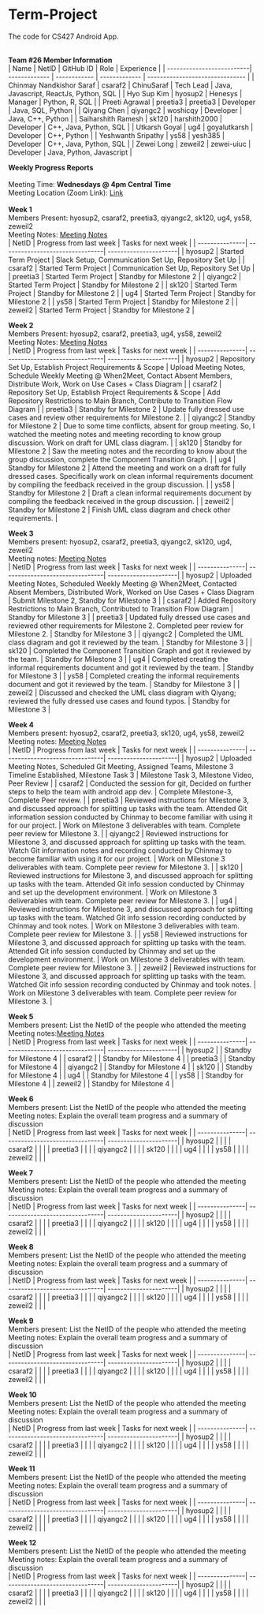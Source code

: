 # Term-Project
The code for CS427 Android App.
<br/>
<br/>

<b>Team #26 Member Information</b>
<br/>
| Name                      | NetID         | GitHub ID    | Role          | Experience                      |
| --------------------------| ------------- | ------------ | ------------- | ------------------------------- |
|  Chinmay Nandkishor Saraf | csaraf2       | ChinuSaraf   | Tech Lead     | Java, Javascript, ReactJs, Python, SQL      |
|    Hyo Sup Kim            | hyosup2       | Henesys      | Manager       | Python, R, SQL                  |
|    Preeti Agrawal         | preetia3      | preetia3     | Developer     | Java, SQL, Python               |
|    Qiyang Chen            | qiyangc2      | woshicqy     | Developer     | Java, C++, Python               |
|    Saiharshith Ramesh     | sk120         | harshith2000 | Developer     | C++, Java, Python, SQL          |
|    Utkarsh Goyal          | ug4           | goyalutkarsh | Developer     | C++, Python                     |
|    Yeshwanth Sripathy     | ys58          | yesh385      | Developer     | C++, Java, Python, SQL          |
|    Zewei Long             | zeweil2       | zewei-uiuc   | Developer     | Java, Python, Javascript        |
<br/>


<b>Weekly Progress Reports</b>
</br>
</br>
Meeting Time: <b>Wednesdays @ 4pm Central Time</b>
</br>
Meeting Location (Zoom Link): [Link](https://illinois.zoom.us/j/81996515998?pwd=RmtJK0svaXp4allsMyszdkNtZW9BZz09)
</br>
</br>
<b>Week 1</b>
</br>
Members Present: hyosup2, csaraf2, preetia3, qiyangc2, sk120, ug4, ys58, zeweil2
</br>
Meeting Notes: [Meeting Notes](https://docs.google.com/document/d/1Breg94bS14hrQbvCD-1YxVA8sOVfN1KLIoW5WZtpWc8/edit?usp=sharing)
</br>
| NetID          | Progress from last week         | Tasks for next week   |
| ---------------| --------------------------------| ----------------------|
|  hyosup2       |  Started Term Project           | Slack Setup, Communication Set Up, Repository Set Up |
|  csaraf2       |  Started Term Project           | Communication Set Up, Repository Set Up |
|  preetia3      |  Started Term Project           | Standby for Milestone 2 |
|  qiyangc2      |  Started Term Project           | Standby for Milestone 2 |
|  sk120         |  Started Term Project           | Standby for Milestone 2 |
|  ug4           |  Started Term Project           | Standby for Milestone 2 |
|  ys58          |  Started Term Project           | Standby for Milestone 2 |
|  zeweil2       |  Started Term Project           | Standby for Milestone 2 |
</br>


<b>Week 2</b>
</br>
Members Present: hyosup2, csaraf2, preetia3, ug4, ys58, zeweil2
</br>
Meeting Notes: [Meeting Notes](https://docs.google.com/document/d/1gqT75CHmCkNsJRpV29B1AC3Cw4htU6jlPsjbKCkOzUc/edit?usp=sharing)
</br>
| NetID          | Progress from last week         | Tasks for next week   |
| ---------------| --------------------------------| ----------------------|
|  hyosup2       | Repository Set Up, Establish Project Requirements & Scope | Upload Meeting Notes, Schedule Weekly Meeting @ When2Meet, Contact Absent Members, Distribute Work, Work on Use Cases + Class Diagram |
|  csaraf2       | Repository Set Up, Establish Project Requirements & Scope | Add Repository Restrictions to Main Branch, Contribute to Transition Flow Diagram |
|  preetia3      | Standby for Milestone 2         | Update fully dressed use cases and review other requirements for Milestone 2. |
|  qiyangc2      | Standby for Milestone 2         | Due to some time conflicts, absent for group meeting. So, I watched the meeting notes and meeting recording to know group discussion. Work on draft for UML class diagram. |
|  sk120         | Standby for Milestone 2         | Saw the meeting notes and the recording to know about the group discussion, complete the Component Transition Graph. |
|  ug4           | Standby for Milestone 2         | Attend the meeting and work on a draft for fully dressed cases. Specifically work on clean informal requirements document by compiling the feedback received in the group discussion. |
|  ys58          | Standby for Milestone 2         | Draft a clean informal requirements document by compiling the feedback received in the group discussion. |
|  zeweil2       | Standby for Milestone 2         | Finish UML class diagram and check other requirements. |
</br>


<b>Week 3</b>
</br>
Members present: hyosup2, csaraf2, preetia3, qiyangc2, sk120, ug4, zeweil2
</br>
Meeting notes: [Meeting Notes](https://docs.google.com/document/d/18rJv3iLhk4K-0vyPCZjiDcrlKhAs89DuhLK_pa9BX5I/edit?usp=sharing)
</br>
| NetID          | Progress from last week         | Tasks for next week   |
| ---------------| --------------------------------| ----------------------|
|  hyosup2       | Uploaded Meeting Notes, Scheduled Weekly Meeting @ When2Meet, Contacted Absent Members, Distributed Work, Worked on Use Cases + Class Diagram | Submit Milestone 2, Standby for Milestone 3 |
|  csaraf2       | Added Repository Restrictions to Main Branch, Contributed to Transition Flow Diagram | Standby for Milestone 3   |
|  preetia3      | Updated fully dressed use cases and reviewed other requirements for Milestone 2. Completed peer review for Milestone 2. | Standby for Milestone 3   |
|  qiyangc2      | Completed the UML class diagram and got it reviewed by the team. | Standby for Milestone 3   |
|  sk120         | Completed the Component Transition Graph and got it reviewed by the team. | Standby for Milestone 3   |
|  ug4           | Completed creating the informal requirements document and got it reviewed by the team. | Standby for Milestone 3   |
|  ys58          | Completed creating the informal requirements document and got it reviewed by the team. | Standby for Milestone 3   |
|  zeweil2       | Discussed and checked the UML class diagram with Qiyang; reviewed the fully dressed use cases and found typos. | Standby for Milestone 3   |
</br>


<b>Week 4</b>
</br>
Members present: hyosup2, csaraf2, preetia3, sk120, ug4, ys58, zeweil2
</br>
Meeting notes: [Meeting Notes](https://docs.google.com/document/d/1Mei9OACKyPbu_ECrl1QB77g8M1UZoVapJa_JDYiWY-U/edit?usp=sharing)
</br>
| NetID          | Progress from last week         | Tasks for next week   |
| ---------------| --------------------------------| ----------------------|
|  hyosup2       | Uploaded Meeting Notes, Scheduled Git Meeting, Assigned Teams, Milestone 3 Timeline Established, Milestone Task 3 | Milestone Task 3, Milestone Video, Peer Review |
|  csaraf2       | Conducted the session for git, Decided on further steps to help the team with android app dev. | Complete Milestone-3, Complete Peer review. |
|  preetia3      | Reviewed instructions for Milestone 3, and discussed approach for splitting up tasks with the team. Attended Git information session conducted by Chinmay to become familiar with using it for our project. | Work on Milestone 3 deliverables with team. Complete peer review for Milestone 3. |
|  qiyangc2      | Reviewed instructions for Milestone 3, and discussed approach for splitting up tasks with the team. Watch Git information notes and recording conducted by Chinmay to become familiar with using it for our project. | Work on Milestone 3 deliverables with team. Complete peer review for Milestone 3. |
|  sk120         | Reviewed instructions for Milestone 3, and discussed approach for splitting up tasks with the team. Attended Git info session conducted by Chinmay and set up the development environment. | Work on Milestone 3 deliverables with team. Complete peer review for Milestone 3. |
|  ug4           | Reviewed instructions for Milestone 3, and discussed approach for splitting up tasks with the team. Watched Git info session recording conducted by Chinmay and took notes. | Work on Milestone 3 deliverables with team. Complete peer review for Milestone 3. |
|  ys58          | Reviewed instructions for Milestone 3, and discussed approach for splitting up tasks with the team. Attended Git info session conducted by Chinmay and set up the development environment. | Work on Milestone 3 deliverables with team. Complete peer review for Milestone 3. |
|  zeweil2       | Reviewed instructions for Milestone 3, and discussed approach for splitting up tasks with the team. Watched Git info session recording conducted by Chinmay and took notes. | Work on Milestone 3 deliverables with team. Complete peer review for Milestone 3. |
</br>


<b>Week 5</b>
</br>
Members present: List the NetID of the people who attended the meeting
</br>
Meeting notes:[Meeting Notes](https://docs.google.com/document/d/1xuyjt9li-Ta0yswCLgxKrXeeHkhX4R4s5ybDH1T496s/edit?usp=sharing)
</br>
| NetID          | Progress from last week         | Tasks for next week   |
| ---------------| --------------------------------| ----------------------|
|  hyosup2       |                                 | Standby for Milestone 4 |
|  csaraf2       |                                 | Standby for Milestone 4 |
|  preetia3      |                                 | Standby for Milestone 4 |
|  qiyangc2      |                                 | Standby for Milestone 4 |
|  sk120         |                                 | Standby for Milestone 4 |
|  ug4           |                                 | Standby for Milestone 4 |
|  ys58          |                                 | Standby for Milestone 4 |
|  zeweil2       |                                 | Standby for Milestone 4 |
</br>


<b>Week 6</b>
</br>
Members present: List the NetID of the people who attended the meeting
</br>
Meeting notes: Explain the overall team progress and a summary of discussion
</br>
| NetID          | Progress from last week         | Tasks for next week   |
| ---------------| --------------------------------| ----------------------|
|  hyosup2       |                                 |                       |
|  csaraf2       |                                 |                       |
|  preetia3      |                                 |                       |
|  qiyangc2      |                                 |                       |
|  sk120         |                                 |                       |
|  ug4           |                                 |                       |
|  ys58          |                                 |                       |
|  zeweil2       |                                 |                       |
</br>


<b>Week 7</b>
</br>
Members present: List the NetID of the people who attended the meeting
</br>
Meeting notes: Explain the overall team progress and a summary of discussion
</br>
| NetID          | Progress from last week         | Tasks for next week   |
| ---------------| --------------------------------| ----------------------|
|  hyosup2       |                                 |                       |
|  csaraf2       |                                 |                       |
|  preetia3      |                                 |                       |
|  qiyangc2      |                                 |                       |
|  sk120         |                                 |                       |
|  ug4           |                                 |                       |
|  ys58          |                                 |                       |
|  zeweil2       |                                 |                       |
</br>


<b>Week 8</b>
</br>
Members present: List the NetID of the people who attended the meeting
</br>
Meeting notes: Explain the overall team progress and a summary of discussion
</br>
| NetID          | Progress from last week         | Tasks for next week   |
| ---------------| --------------------------------| ----------------------|
|  hyosup2       |                                 |                       |
|  csaraf2       |                                 |                       |
|  preetia3      |                                 |                       |
|  qiyangc2      |                                 |                       |
|  sk120         |                                 |                       |
|  ug4           |                                 |                       |
|  ys58          |                                 |                       |
|  zeweil2       |                                 |                       |
</br>


<b>Week 9</b>
</br>
Members present: List the NetID of the people who attended the meeting
</br>
Meeting notes: Explain the overall team progress and a summary of discussion
</br>
| NetID          | Progress from last week         | Tasks for next week   |
| ---------------| --------------------------------| ----------------------|
|  hyosup2       |                                 |                       |
|  csaraf2       |                                 |                       |
|  preetia3      |                                 |                       |
|  qiyangc2      |                                 |                       |
|  sk120         |                                 |                       |
|  ug4           |                                 |                       |
|  ys58          |                                 |                       |
|  zeweil2       |                                 |                       |
</br>


<b>Week 10</b>
</br>
Members present: List the NetID of the people who attended the meeting
</br>
Meeting notes: Explain the overall team progress and a summary of discussion
</br>
| NetID          | Progress from last week         | Tasks for next week   |
| ---------------| --------------------------------| ----------------------|
|  hyosup2       |                                 |                       |
|  csaraf2       |                                 |                       |
|  preetia3      |                                 |                       |
|  qiyangc2      |                                 |                       |
|  sk120         |                                 |                       |
|  ug4           |                                 |                       |
|  ys58          |                                 |                       |
|  zeweil2       |                                 |                       |
</br>


<b>Week 11</b>
</br>
Members present: List the NetID of the people who attended the meeting
</br>
Meeting notes: Explain the overall team progress and a summary of discussion
</br>
| NetID          | Progress from last week         | Tasks for next week   |
| ---------------| --------------------------------| ----------------------|
|  hyosup2       |                                 |                       |
|  csaraf2       |                                 |                       |
|  preetia3      |                                 |                       |
|  qiyangc2      |                                 |                       |
|  sk120         |                                 |                       |
|  ug4           |                                 |                       |
|  ys58          |                                 |                       |
|  zeweil2       |                                 |                       |
</br>


<b>Week 12</b>
</br>
Members present: List the NetID of the people who attended the meeting
</br>
Meeting notes: Explain the overall team progress and a summary of discussion
</br>
| NetID          | Progress from last week         | Tasks for next week   |
| ---------------| --------------------------------| ----------------------|
|  hyosup2       |                                 |                       |
|  csaraf2       |                                 |                       |
|  preetia3      |                                 |                       |
|  qiyangc2      |                                 |                       |
|  sk120         |                                 |                       |
|  ug4           |                                 |                       |
|  ys58          |                                 |                       |
|  zeweil2       |                                 |                       |
</br>
